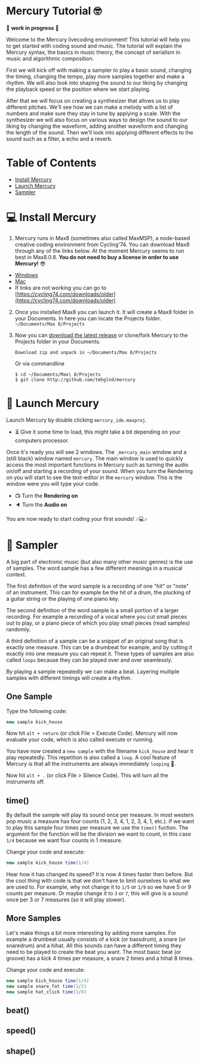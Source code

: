 
# Mercury Tutorial 🤓

🚧 **work in progress** 🚧

Welcome to the Mercury livecoding environment! This tutorial will help you to get started with coding sound and music. The tutorial will explain the Mercury syntax, the basics in music theory, the concept of serialism in music and algorithmic composition.

First we will kick off with making a sampler to play a basic sound, changing the timing, changing the tempo, play more samples together and make a rhythm. We will also look into shaping the sound to our liking by changing the playback speed or the position where we start playing.

After that we will focus on creating a synthesizer that allows us to play different pitches. We'll see how we can make a melody with a list of numbers and make sure they stay in tune by applying a scale. With the synthesizer we will also focus on various ways to design the sound to our liking by changing the waveform, adding another waveform and changing the length of the sound. Then we'll look into applying different effects to the sound such as a filter, a echo and a reverb.

# Table of Contents

- [Install Mercury](#-install-mercury)
- [Launch Mercury](#-launch-mercury)
- [Sampler](#-sampler)

# 💻 Install Mercury

1. Mercury runs in Max8 (sometimes also called MaxMSP), a node-based creative coding environment from Cycling'74. You can download Max8 through any of the links below. At the moment Mercury seems to run best in Max8.0.8. **You do not need to buy a license in order to use Mercury!** 😎

- [Windows](https://akiaj5esl75o5wbdcv2a-maxmspjitter.s3.amazonaws.com/Max808_x64_190808.zip)
- [Mac](https://akiaj5esl75o5wbdcv2a-maxmspjitter.s3.amazonaws.com/Max808_190808.dmg)
- If links are not working you can go to [https://cycling74.com/downloads/older](https://cycling74.com/downloads/older)

2. Once you installed Max8 you can launch it. It will create a Max8 folder in your Documents. In here you can locate the Projects folder. `~/Documents/Max 8/Projects`

3. Now you can [download the latest release](https://github.com/tmhglnd/mercury/releases) or clone/fork Mercury to the Projects folder in your Documents.

	```
	Download zip and unpack in ~/Documents/Max 8/Projects
	```
	Or via commandline
	```
	$ cd ~/Documents/Max\ 8/Projects
	$ git clone http://github.com/tmhglnd/mercury
	```

# 🚀 Launch Mercury

Launch Mercury by double clicking `mercury_ide.maxproj`.

- ⏳ Give it some time to load, this might take a bit depending on your computers processor.

Once it's ready you will see 2 windows. The `_mercury_main` window and a (still black) window named `mercury`. The main window is used to quickly access the most important functions in Mercury such as turning the audio on/off and starting a recording of your sound. When you turn the Rendering on you will start to see the text-editor in the `mercury` window. This is the window were you will type your code.

<!-- 
## _mercury_main window

The main window is used to quickly access some of the most important functions in Mercury. From here you can do the following:

- Enable Rendering
	- Turn the rendering on/off, this will show the text-editor in the `mercury` window, and also optionally show the visuals when you choose to code those.
- Enable Audio
	- Turn the audio on/off, this will turn the audio processing which allows you to hear the sound that is generated.
- Volume
	- Adjust the volume with the slider if necessary.
- Auto Log Code
	- Turn the code logging mode on/off. This will store a .txt of your code every time you execute it.
- Start Record Audio 
	- Start a recording of the sound that you currently hear. Click again to stop the recording. The file is stored in your Documents in the folder Mercury.
- Show Variables
- Show Audiofiles
- Use External Editor -->

- 📺 Turn the **Rendering on**
- 🔈 Turn the **Audio on**

You are now ready to start coding your first sounds! 🎶💻🎶

# 💾 Sampler

A big part of electronic music (but also many other music genres) is the use of samples. The word sample has a few different meanings in a musical context. 

The first definition of the word sample is a recording of one "hit" or "note" of an instrument. This can for example be the hit of a drum, the plucking of a guitar string or the playing of one piano key. 

The second definition of the word sample is a small portion of a larger recording. For example a recording of a vocal where you cut small pieces out to play, or a piano piece of which you play small pieces (read samples) randomly. 

A third definition of a sample can be a snippet of an original song that is exactly one measure. This can be a drumbeat for example, and by cutting it exactly into one measure you can repeat it. These types of samples are also called `loops` because they can be played over and over seamlessly. 

By playing a sample repeatedly we can make a beat. Layering multiple samples with different timings will create a rhythm. 

## One Sample

Type the following code: 

```java
new sample kick_house
```

Now hit `alt + return` (or click File > Execute Code). Mercury will now evaluate your code, which is also called execute or running.

You have now created a `new sample` with the filename `kick_house` and hear it play repeatedly. This repetition is also called a `loop`. A cool feature of Mercury is that all the instruments are always immediately `looping` 🔁.

Now hit `alt + .` (or click File > Silence Code). This will turn all the instruments off.

## time()

By default the sample will play its sound once per measure. In most western pop music a measure has four counts (1, 2, 3, 4, 1, 2, 3, 4, 1, etc.). If we want to play this sample four times per measure we use the `time()` fuction. The argument for the function will be the division we want to count, in this case `1/4` because we want four counts in 1 measure.

Change your code and execute:

```java
new sample kick_house time(1/4)
```

Hear how it has changed its speed? It is now 4 times faster then before. But the cool thing with code is that we don't have to limit ourselves to what we are used to. For example, why not change it to `1/5` or `1/9` so we have 5 or 9 counts per measure. Or maybe change it to `3` or `7`, this will give is a sound once per 3 or 7 measures (so it will play slower).

## More Samples

Let's make things a bit more interesting by adding more samples. For example a drumbeat usually consists of a kick (or bassdrum), a snare (or snaredrum) and a hihat. All this sounds can have a different timing they need to be played to create the beat you want. The most basic beat (or groove) has a kick 4 times per measure, a snare 2 times and a hihat 8 times.

Change your code and execute:
```java
new sample kick_house time(1/4)
new sample snare_fat time(1/2)
new sample hat_click time(1/8)
```

## beat()

## 

## speed()

## shape()

## 